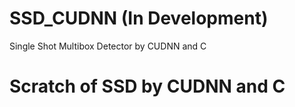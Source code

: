 # SSD_CUDNN (In Development)
Single Shot Multibox Detector by CUDNN and C


# Scratch of SSD by CUDNN and C
